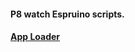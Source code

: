 #### P8 watch Espruino scripts.


#### [App Loader](https://enaon.github.io/eucWatch/magic-testing)

